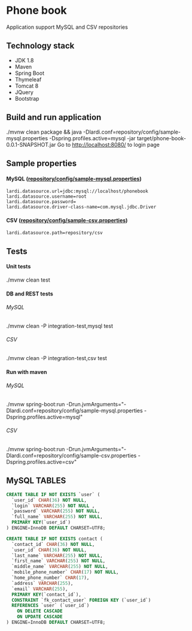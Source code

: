 # Phone book

Application support MySQL and CSV repositories

## Technology stack

 - JDK 1.8
 - Maven
 - Spring Boot
 - Thymeleaf
 - Tomcat 8
 - JQuery
 - Bootstrap

## Build and run application

./mvnw clean package && java -Dlardi.conf=repository/config/sample-mysql.properties -Dspring.profiles.active=mysql -jar target/phone-book-0.0.1-SNAPSHOT.jar
Go to [http://localhost:8080/](http://localhost:8080/) to login page

## Sample properties

#### MySQL ([repository/config/sample-mysql.properties](repository/config/sample-mysql.properties))

```properties
lardi.datasource.url=jdbc:mysql://localhost/phonebook
lardi.datasource.username=root
lardi.datasource.password=
lardi.datasource.driver-class-name=com.mysql.jdbc.Driver
``` 

#### CSV ([repository/config/sample-csv.properties](repository/config/sample-csv.properties))

```properties
lardi.datasource.path=repository/csv
``` 

## Tests

#### Unit tests

./mvnw clean test

#### DB and REST tests

###### MySQL

./mvnw clean -P integration-test,mysql test

###### CSV

./mvnw clean -P integration-test,csv test


#### Run with maven

###### MySQL

./mvnw spring-boot:run -Drun.jvmArguments="-Dlardi.conf=repository/config/sample-mysql.properties -Dspring.profiles.active=mysql"

###### CSV

./mvnw spring-boot:run -Drun.jvmArguments="-Dlardi.conf=repository/config/sample-csv.properties -Dspring.profiles.active=csv"

## MySQL TABLES

```sql
CREATE TABLE IF NOT EXISTS `user` (
  `user_id` CHAR(36) NOT NULL,
  `login` VARCHAR(255) NOT NULL ,
  `password` VARCHAR(255) NOT NULL,
  `full_name` VARCHAR(255) NOT NULL,
  PRIMARY KEY(`user_id`)
) ENGINE=InnoDB DEFAULT CHARSET=UTF8;

CREATE TABLE IF NOT EXISTS contact (
  `contact_id` CHAR(36) NOT NULL,
  `user_id` CHAR(36) NOT NULL,
  `last_name` VARCHAR(255) NOT NULL,
  `first_name` VARCHAR(255) NOT NULL,
  `middle_name` VARCHAR(255) NOT NULL,
  `mobile_phone_number` CHAR(17) NOT NULL,
  `home_phone_number` CHAR(17),
  `address` VARCHAR(255),
  `email` VARCHAR(255),
  PRIMARY KEY(`contact_id`),
  CONSTRAINT `fk_contact_user` FOREIGN KEY (`user_id`)
  REFERENCES `user` (`user_id`)
    ON DELETE CASCADE
    ON UPDATE CASCADE
) ENGINE=InnoDB DEFAULT CHARSET=UTF8;
``` 
